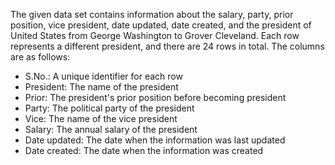 The given data set contains information about the salary, party, prior position, vice president, date updated, date created, and the president of  United States from George Washington to Grover Cleveland.
Each row represents a different president, and there are 24 rows in total. The columns are as follows:
* S.No.: A unique identifier for each row
* President: The name of the president
* Prior: The president's prior position before becoming president
* Party: The political party of the president
* Vice: The name of the vice president
* Salary: The annual salary of the president
* Date updated: The date when the information was last updated
* Date created: The date when the information was created

